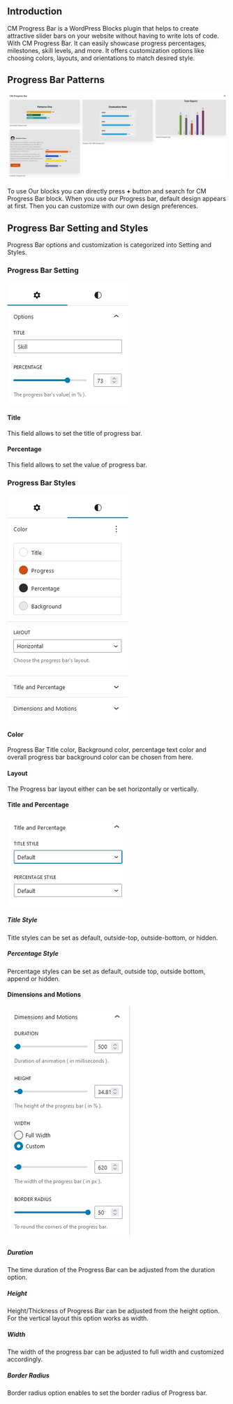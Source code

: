 ## Introduction
CM Progress Bar is a WordPress Blocks plugin that helps to create attractive slider bars on your website without having to write lots of code. With CM Progress Bar. It can easily showcase progress percentages, milestones, skill levels, and more. It offers customization options like choosing colors, layouts, and orientations to match desired style.

## Progress Bar Patterns
![Progress Bar settings ](img/progress-bar/progress-pattern.jpg)

To use Our blocks you can directly press <b>+</b> button and search for CM Progress Bar block. When you use our Progress bar, default design appears at first. Then you can customize with our own design preferences.

## Progress Bar Setting and Styles
Progress Bar options and customization  is categorized into Setting and Styles.

### Progress Bar Setting
![Progress Bar settings ](img/progress-bar/setting.jpg)

#### Title
This field allows to set the title of progress bar.

#### Percentage
This field allows to set the value of progress bar.

### Progress Bar Styles
![Progress Bar Styles ](img/progress-bar/styles.jpg)

#### Color
Progress Bar Title color, Background color, percentage text color and overall progress bar background color can be chosen from here. 

#### Layout

The Progress bar layout either can be set horizontally or vertically.
#### Title and Percentage
![Progress Bar Title and Percentage ](img/progress-bar/titlepercentae.jpg)

##### Title Style

Title styles can be set as default, outside-top, outside-bottom, or hidden.

##### Percentage Style

Percentage styles can be set as default, outside top, outside bottom, append or hidden.

#### Dimensions and Motions
![Progress Bar Dimensions and Motions ](img/progress-bar/dimensions-and-motions.jpg)

##### Duration
The time duration of the Progress Bar can be adjusted from the duration option.

##### Height
Height/Thickness of Progress Bar can be adjusted from the height option. For the vertical layout this option works as width.

##### Width
The width of the progress bar can be adjusted to full width and customized accordingly.

##### Border Radius
Border radius option enables to set the border radius of Progress bar.